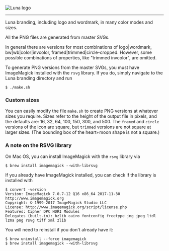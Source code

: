 ![Luna logo](https://github.com/lunalabs/branding/raw/master/png/logo_color_trimmed_64.png)

----

Luna branding, including logo and wordmark,
in many color modes and sizes.

All the PNG files are generated from master SVGs.

In general there are versions for most combinations of logo|wordmark,
bw|wb|color|invcolor, framed|trimmed|circle-cropped.
However, some possible combinations of properties,
like "trimmed invcolor", are omitted.

To generate PNG versions from the master SVGs, you must
have ImageMagick installed with the `rsvg` library.
If you do, simply navigate to the Luna branding directory and run
```
$ ./make.sh
```


### Custom sizes
You can easily modify the file `make.sh` to create PNG versions
at whatever sizes you require. Sizes refer to the height of the
output file in pixels, and the defaults are:
16, 32, 64, 100, 150, 300, and 500. The `framed`
and `circle` versions of the icon are square, but `trimmed`
versions are not square at larger sizes. (The bounding box of
the heart+moon shape is not a square.)


### A note on the RSVG library
On Mac OS, you can install ImageMagick with the `rsvg` library via
```
$ brew install imagemagick --with-librsvg
```
If you already have ImageMagick installed, you can check if the
library is installed with
```
$ convert -version
Version: ImageMagick 7.0.7-12 Q16 x86_64 2017-11-30 http://www.imagemagick.org
Copyright: © 1999-2017 ImageMagick Studio LLC
License: http://www.imagemagick.org/script/license.php
Features: Cipher DPC HDRI Modules
Delegates (built-in): bzlib cairo fontconfig freetype jng jpeg ltdl lzma png rsvg tiff xml zlib
```
You will need to reinstall if you don't already have it:
```
$ brew uninstall --force imagemagick
$ brew install imagemagick --with-librsvg
```
